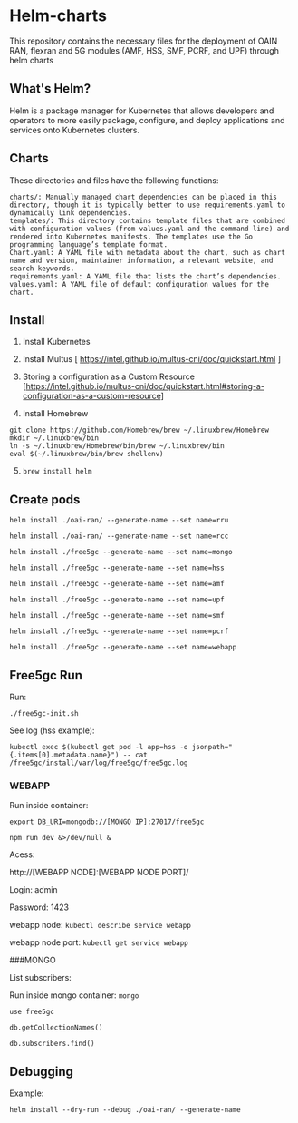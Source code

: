 # Helm-charts
This repository contains the necessary files for the deployment of OAIN RAN, flexran and 5G modules (AMF, HSS, SMF, PCRF, and UPF) through helm charts

## What's Helm?

Helm is a package manager for Kubernetes that allows developers and operators to more easily package, configure, and deploy applications and services onto Kubernetes clusters.

## Charts
These directories and files have the following functions:

    charts/: Manually managed chart dependencies can be placed in this directory, though it is typically better to use requirements.yaml to dynamically link dependencies.
    templates/: This directory contains template files that are combined with configuration values (from values.yaml and the command line) and rendered into Kubernetes manifests. The templates use the Go programming language’s template format.
    Chart.yaml: A YAML file with metadata about the chart, such as chart name and version, maintainer information, a relevant website, and search keywords.
    requirements.yaml: A YAML file that lists the chart’s dependencies.
    values.yaml: A YAML file of default configuration values for the chart.

## Install 
1. Install Kubernetes

2. Install Multus [ https://intel.github.io/multus-cni/doc/quickstart.html ]

3. Storing a configuration as a Custom Resource [https://intel.github.io/multus-cni/doc/quickstart.html#storing-a-configuration-as-a-custom-resource]

4. Install Homebrew

```
git clone https://github.com/Homebrew/brew ~/.linuxbrew/Homebrew
mkdir ~/.linuxbrew/bin
ln -s ~/.linuxbrew/Homebrew/bin/brew ~/.linuxbrew/bin
eval $(~/.linuxbrew/bin/brew shellenv)
```

5. ``brew install helm``


## Create pods

``helm install ./oai-ran/ --generate-name --set name=rru``

``helm install ./oai-ran/ --generate-name --set name=rcc``

``helm install ./free5gc --generate-name --set name=mongo``

``helm install ./free5gc --generate-name --set name=hss``

``helm install ./free5gc --generate-name --set name=amf``

``helm install ./free5gc --generate-name --set name=upf``

``helm install ./free5gc --generate-name --set name=smf``

``helm install ./free5gc --generate-name --set name=pcrf``

``helm install ./free5gc --generate-name --set name=webapp``


## Free5gc Run 

Run:

``./free5gc-init.sh``

See log (hss example):

``kubectl exec $(kubectl get pod -l app=hss -o jsonpath="{.items[0].metadata.name}") -- cat /free5gc/install/var/log/free5gc/free5gc.log``

### WEBAPP

Run inside container:

``export DB_URI=mongodb://[MONGO IP]:27017/free5gc``

``npm run dev &>/dev/null &``

Acess:

http://[WEBAPP NODE]:[WEBAPP NODE PORT]/

Login: admin

Password: 1423

webapp node: ``kubectl describe service webapp``

webapp node port: ``kubectl get service webapp``

###MONGO

List subscribers:

Run inside mongo container:
``mongo``

``use free5gc``

``db.getCollectionNames()``

``db.subscribers.find()``

## Debugging
Example:

``helm install --dry-run --debug ./oai-ran/ --generate-name``


